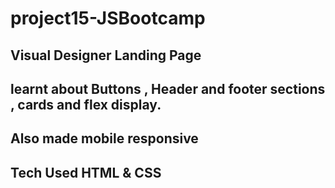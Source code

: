 # project15-JSBootcamp

## Visual Designer Landing Page

## learnt about  Buttons , Header and footer sections , cards and flex display.
## Also made mobile responsive

## Tech Used HTML & CSS

